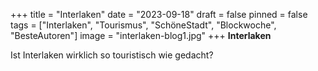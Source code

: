 +++
title = "Interlaken"
date = "2023-09-18"
draft = false
pinned = false
tags = ["Interlaken", "Tourismus", "SchöneStadt", "Blockwoche", "BesteAutoren"]
image = "interlaken-blog1.jpg"
+++
**Interlaken**

Ist Interlaken wirklich so touristisch wie gedacht?